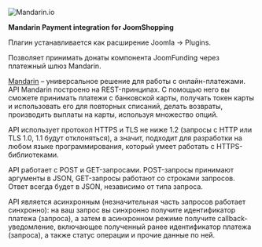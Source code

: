 ![Mandarin.io](/images/mandarin_icon.png#gh-light-mode-only)

<b>Mandarin Payment integration for JoomShopping</b>

Плагин устанавливается как расширение Joomla -> Plugins.

Позволяет принимать донаты компонента JoomFunding через платежный шлюз Mandarin.

[Mandarin](https://mandarin.io) – универсальное решение для работы с онлайн-платежами. API Mandarin построено на REST-принципах. С помощью него вы сможете принимать платежи с банковской карты, получать токен карты и использовать его для повторных списаний, делать возвраты, производить выплаты на карты, используя множество опций.

API использует протокол HTTPS и TLS не ниже 1.2 (запросы с HTTP или TLS 1.0, 1.1 будут отклоняться), а значит, подходит для разработки на любом языке программирования, который умеет работать с HTTPS-библиотеками.

API работает с POST и GET-запросами. POST-запросы принимают аргументы в JSON, GET-запросы работают со строками запросов. Ответ всегда будет в JSON, независимо от типа запроса.

API является асинхронным (незначительная часть запросов работает синхронно): на ваш запрос вы синхронно получите идентификатор платежа (запроса), а затем в асинхронном режиме получите callback-уведомление, включающее полученный ранее идентификатор платежа (запроса), а также статус операции и прочие данные по ней.

